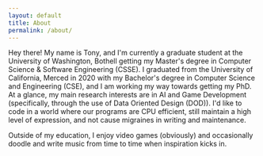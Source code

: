 ```yaml
---
layout: default
title: About
permalink: /about/
---
```


Hey there! My name is Tony, and I'm currently a graduate student at the University of Washington, Bothell getting my Master's
degree in Computer Science & Software Engineering (CSSE). I graduated from the University of California, Merced in 2020 with my Bachelor's degree in Computer Science and Engineering (CSE), and I am working my way towards getting my PhD. At a glance, my main research interests are in AI and Game Development (specifically, through the use of Data Oriented Design (DOD)). I'd like to code in a world where our programs are CPU efficient, still maintain a high level of expression, and not cause migraines in writing and maintenance.

Outside of my education, I enjoy video games (obviously) and occasionally doodle and write music from time to time when inspiration kicks in.

